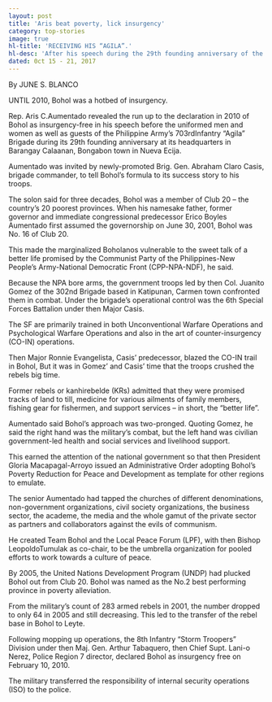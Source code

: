 ```yaml
---
layout: post
title: 'Aris beat poverty, lick insurgency'
category: top-stories
image: true
hl-title: 'RECEIVING HIS “AGILA”.'
hl-desc: 'After his speech during the 29th founding anniversary of the 703rd Infantry Brigade based in Barangay Calaanan, Bongabon, Nueva Edija province, Rep. Erico Aristotle Aumentado (right) of Bohol’s 2nd District receives a replica of a Philippine eagle that is the brigade’s official symbol, from the commander, newly promoted Brig. Gen. Abraham Claro Casis. Casis was part of the military-civilian team-up that led to the crushing of the CPP-NDF-NPA insurgency in Bohol during Aumentado’s father Erico’s incumbency as governor. Photo: Aris Aumentado’s Facebook Account'
dated: 0ct 15 - 21, 2017
---
```


By JUNE S. BLANCO

UNTIL 2010, Bohol was a hotbed of insurgency.

Rep. Aris C.Aumentado revealed the run up to the declaration in 2010 of Bohol as insurgency-free in his speech before the uniformed men and women as well as guests of the Philippine Army’s 703rdInfantry “Agila” Brigade during its 29th founding anniversary at its headquarters in Barangay Calaanan, Bongabon town in Nueva Ecija.

Aumentado was invited by newly-promoted Brig. Gen. Abraham Claro Casis, brigade commander, to tell Bohol’s formula to its success story to his troops.

The solon said for three decades, Bohol was a member of Club 20 – the country’s 20 poorest provinces. When his namesake father, former governor and immediate congressional predecessor Erico Boyles Aumentado first assumed the governorship on June 30, 2001, Bohol was No. 16 of Club 20.

This made the marginalized Boholanos vulnerable to the sweet talk of a better life promised by the Communist Party of the Philippines-New People’s Army-National Democratic Front (CPP-NPA-NDF), he said.

Because the NPA bore arms, the government troops led by then Col. Juanito Gomez of the 302nd Brigade based in Katipunan, Carmen town confronted them in combat. Under the brigade’s operational control was the 6th Special Forces Battalion under then Major Casis.

The SF are primarily trained in both Unconventional Warfare Operations and Psychological Warfare Operations and also in the art of counter-insurgency (CO-IN) operations.

Then Major Ronnie Evangelista, Casis’ predecessor, blazed the CO-IN trail in Bohol, But it was in Gomez’ and Casis’ time that the troops crushed the rebels big time.

Former rebels or kanhirebelde (KRs) admitted that they were promised tracks of land to till, medicine for various ailments of family members, fishing gear for fishermen, and support services – in short, the “better life”.

Aumentado said Bohol’s approach was two-pronged. Quoting Gomez, he said the right hand was the military’s combat, but the left hand was civilian government-led health and social services and livelihood support.

This earned the attention of the national government so that then President Gloria Macapagal-Arroyo issued an Administrative Order adopting Bohol’s Poverty Reduction for Peace and Development as template for other regions to emulate.

The senior Aumentado had tapped the churches of different denominations, non-government organizations, civil society organizations, the business sector, the academe, the media and the whole gamut of the private sector as partners and collaborators against the evils of communism.

He created Team Bohol and the Local Peace Forum (LPF), with then Bishop LeopoldoTumulak as co-chair, to be the umbrella organization for pooled efforts to work towards a culture of peace.

By 2005, the United Nations Development Program (UNDP) had plucked Bohol out from Club 20. Bohol was named as the No.2 best performing province in poverty alleviation.

From the military’s count of 283 armed rebels in 2001, the number dropped to only 64 in 2005 and still decreasing. This led to the transfer of the rebel base in Bohol to Leyte.

Following mopping up operations, the 8th Infantry “Storm Troopers” Division under then Maj. Gen. Arthur Tabaquero, then Chief Supt. Lani-o Nerez, Police Region 7 director, declared Bohol as insurgency free on February 10, 2010.

The military transferred the responsibility of internal security operations (ISO) to the police.

